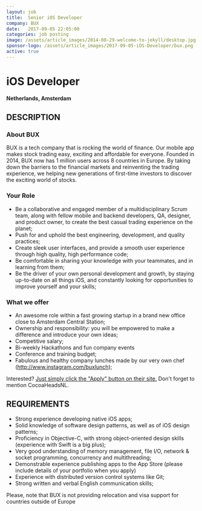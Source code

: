 ```yaml
---
layout: job
title:  Senior iOS Developer
company: BUX
date:   2017-09-05 22:05:00
categories: job posting
image: /assets/article_images/2014-08-29-welcome-to-jekyll/desktop.jpg
sponsor-logo: /assets/article_images/2017-09-05-iOS-Developer/bux.png
active: true
---
```


# iOS Developer

**Netherlands, Amsterdam**

## DESCRIPTION

### About BUX

BUX is a tech company that is rocking the world of finance. Our mobile app makes stock trading easy, exciting and affordable for everyone. Founded in 2014, BUX now has 1 million users across 8 countries in Europe. By taking down the barriers to the financial markets and reinventing the trading experience, we helping new generations of first-time investors to discover the exciting world of stocks.

### Your Role

- Be a collaborative and engaged member of a multidisciplinary Scrum team, along with fellow mobile and backend developers, QA, designer, and product owner, to create the best casual trading experience on the planet;
- Push for and uphold the best engineering, development, and quality practices;
- Create sleek user interfaces, and provide a smooth user experience through high quality, high performance code;
- Be comfortable in sharing your knowledge with your teammates, and in learning from them;
- Be the driver of your own personal development and growth, by staying up-to-date on all things iOS, and constantly looking for opportunities to improve yourself and your skills;

### What we offer

- An awesome role within a fast growing startup in a brand new office close to Amsterdam Central Station;
- Ownership and responsibility: you will be empowered to make a difference and introduce your own ideas;
- Competitive salary;
- Bi-weekly Hackathons and fun company events
- Conference and training budget;
- Fabulous and healthy company lunches made by our very own chef (http://www.instagram.com/buxlunch);

Interested? [Just simply click the "Apply" button on their site.](http://getbux.com/vacancies#job-63324)
Don't forget to mention CocoaHeadsNL.

## REQUIREMENTS

- Strong experience developing native iOS apps;
- Solid knowledge of software design patterns, as well as of iOS design patterns;
- Proficiency in Objective-C, with strong object-oriented design skills (experience with Swift is a big plus);
- Very good understanding of memory management, file I/O, network & socket programming, concurrency and multithreading;
- Demonstrable experience publishing apps to the App Store (please include details of your portfolio when you apply)
- Experience with distributed version control systems like Git;
- Strong written and verbal English communication skills;

Please, note that BUX is not providing relocation and visa support for countries outside of Europe

